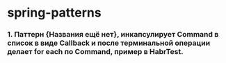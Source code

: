 # spring-patterns

### 1. Паттерн {Названия ещё нет}, инкапсулирует Command в список в виде Callback и после терминальной операции делает for each по Command, пример в HabrTest.